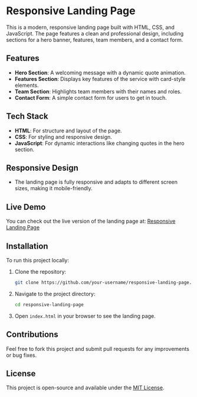 # Responsive Landing Page

This is a modern, responsive landing page built with HTML, CSS, and JavaScript. The page features a clean and professional design, including sections for a hero banner, features, team members, and a contact form.


## Features

- **Hero Section**: A welcoming message with a dynamic quote animation.
- **Features Section**: Displays key features of the service with card-style elements.
- **Team Section**: Highlights team members with their names and roles.
- **Contact Form**: A simple contact form for users to get in touch.


## Tech Stack

- **HTML**: For structure and layout of the page.
- **CSS**: For styling and responsive design.
- **JavaScript**: For dynamic interactions like changing quotes in the hero section.


## Responsive Design

- The landing page is fully responsive and adapts to different screen sizes, making it mobile-friendly.


## Live Demo

You can check out the live version of the landing page at: [Responsive Landing Page](https://responsivelandingpagex.netlify.app/)


## Installation

To run this project locally:

1. Clone the repository:
    ```bash
    git clone https://github.com/your-username/responsive-landing-page.git
    ```
2. Navigate to the project directory:
    ```bash
    cd responsive-landing-page
    ```
3. Open `index.html` in your browser to see the landing page.


## Contributions

Feel free to fork this project and submit pull requests for any improvements or bug fixes.


## License

This project is open-source and available under the [MIT License](LICENSE).
